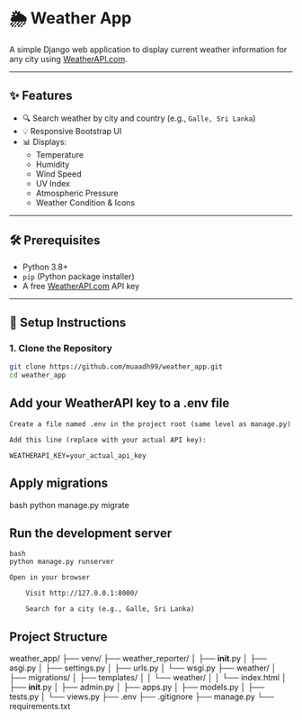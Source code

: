 # 🌦️ Weather App

A simple Django web application to display current weather information for any city using [WeatherAPI.com](https://www.weatherapi.com/).

---

## ✨ Features

- 🔍 Search weather by city and country (e.g., `Galle, Sri Lanka`)
- 💡 Responsive Bootstrap UI
- 📊 Displays:
  - Temperature  
  - Humidity  
  - Wind Speed  
  - UV Index  
  - Atmospheric Pressure  
  - Weather Condition & Icons

---

## 🛠️ Prerequisites

- Python 3.8+
- `pip` (Python package installer)
- A free [WeatherAPI.com](https://www.weatherapi.com/) API key

---

## 🚀 Setup Instructions

### 1. Clone the Repository

```bash
git clone https://github.com/muaadh99/weather_app.git
cd weather_app
```

## Add your WeatherAPI key to a .env file

    Create a file named .env in the project root (same level as manage.py)

    Add this line (replace with your actual API key):

    WEATHERAPI_KEY=your_actual_api_key

## Apply migrations

bash
python manage.py migrate

## Run the development server

    bash
    python manage.py runserver

    Open in your browser

        Visit http://127.0.0.1:8000/

        Search for a city (e.g., Galle, Sri Lanka)

## Project Structure

weather_app/
├── venv/
├── weather_reporter/
│   ├── __init__.py
│   ├── asgi.py
│   ├── settings.py
│   ├── urls.py
│   └── wsgi.py
├── weather/
│   ├── migrations/
│   ├── templates/
│   │   └── weather/
│   │       └── index.html
│   ├── __init__.py
│   ├── admin.py
│   ├── apps.py
│   ├── models.py
│   ├── tests.py
│   └── views.py
├── .env
├── .gitignore
├── manage.py
└── requirements.txt
